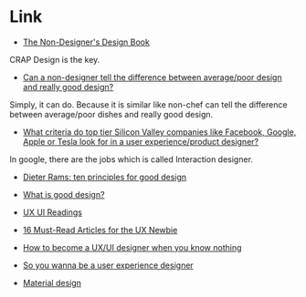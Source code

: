 # Link

- [The Non-Designer's Design Book](http://www.amazon.com/The-Non-Designers-Design-Book-Edition/dp/0321534042)

CRAP Design is the key.



- [Can a non-designer tell the difference between average/poor design and really good design?](https://www.quora.com/Can-a-non-designer-tell-the-difference-between-average-poor-design-and-really-good-design)

Simply, it can do. Because it is similar like non-chef can tell the difference between average/poor dishes and really good design.

- [What criteria do top tier Silicon Valley companies like Facebook, Google, Apple or Tesla look for in a user experience/product designer?](https://www.quora.com/What-criteria-do-top-tier-Silicon-Valley-companies-like-Facebook-Google-Apple-or-Tesla-look-for-in-a-user-experience-product-designer)

In google, there are the jobs which is called Interaction designer.



- [Dieter Rams: ten principles for good design](https://www.vitsoe.com/rw/about/good-design)

- [What is good design?](http://ui-patterns.com/blog/What-is-good-design)



- [UX UI Readings](https://medium.com/ux-ui-readings)

- [16 Must-Read Articles for the UX Newbie](http://www.usertesting.com/blog/2013/12/10/14-must-read-articles-for-the-ux-newbie/)

- [How to become a UX/UI designer when you know nothing](https://www.linkedin.com/pulse/20140702131658-43610144-how-to-become-a-ux-ui-designer-without-design-school)

- [So you wanna be a user experience designer](https://whitneyhess.com/blog/2009/06/30/so-you-wanna-be-a-user-experience-designer-step-1-resources/)



- [Material design](http://www.google.co.jp/design/spec/material-design/introduction.html)
